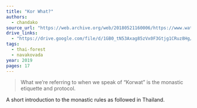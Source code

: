 ```yaml
---
title: "Kor What?"
authors:
  - chandako
source_url: "https://web.archive.org/web/20180521160006/https://www.watpahnanachat.org/kor-what"
drive_links:
  - "https://drive.google.com/file/d/1GB0_tN53Axag85zVx0F3Gtjg1CRuz8Hg/view?usp=drivesdk"
tags:
  - thai-forest
  - navakovada
year: 2019
pages: 17
---
```


> What we’re referring to when we speak of “Korwat” is the monastic etiquette and protocol.

A short introduction to the monastic rules as followed in Thailand.
